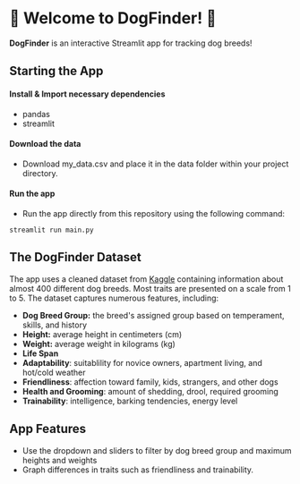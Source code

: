 # :dog: Welcome to DogFinder! :poodle:
**DogFinder** is an interactive Streamlit app for tracking dog breeds!

## Starting the App
#### Install & Import necessary dependencies
- pandas
- streamlit
#### Download the data
- Download my_data.csv and place it in the data folder within your project directory.
#### Run the app
 * Run the app directly from this repository using the following command:
 ```
 streamlit run main.py
 ```  
## The DogFinder Dataset
The app uses a cleaned dataset from [Kaggle](https://www.kaggle.com/datasets/yonkotoshiro/dogs-breeds) containing information about almost 400 different dog breeds. Most traits are presented on a scale from 1 to 5. The dataset captures numerous features, including:
- **Dog Breed Group:** the breed's assigned group based on temperament, skills, and history
- **Height:** average height in centimeters (cm)
- **Weight:** average weight in kilograms (kg)
- **Life Span**
- **Adaptability**: suitablility for novice owners, apartment living, and hot/cold weather
- **Friendliness**: affection toward family, kids, strangers, and other dogs
- **Health and Grooming**: amount of shedding, drool, required grooming
- **Trainability**: intelligence, barking tendencies, energy level

## App Features
- Use the dropdown and sliders to filter by dog breed group and maximum heights and weights
- Graph differences in traits such as friendliness and trainability.


